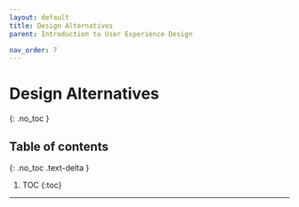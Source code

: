 ```yaml
---
layout: default
title: Design Alternatives
parent: Introduction to User Experience Design

nav_order: 7
---
```


# Design Alternatives
{: .no_toc }

## Table of contents
{: .no_toc .text-delta }

1. TOC
{:toc}

---
